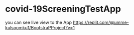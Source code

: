 # covid-19ScreeningTestApp
you can see live view to the App
https://replit.com/@umme-kulsoomku1/BootstraPProject?v=1
